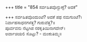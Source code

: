 +++
title = "854 ಸರ್ವಹಿತವೊನ್ದುಣ್ಟೆ? ಅದಕೆ"

+++
ಸರ್ವಹಿತವೊಂದುಂಟೆ? ಅದಕೆ ಪಥ ನಮಗುಂಟೆ?।  
ನಿರ್ವಾಹಸಾಧನಗಳೆತ್ತ? ಗುರುವೆತ್ತ?॥  
ಪೂರ್ವವನು ನೆಟ್ಟಗಿಪ ನರಕೃತಿಯಿನಾಗದೇನ್।  
ಅರ್ವಾಚಿಯಲಿ ಸೊಟ್ಟು? - ಮಂಕುತಿಮ್ಮ॥  
